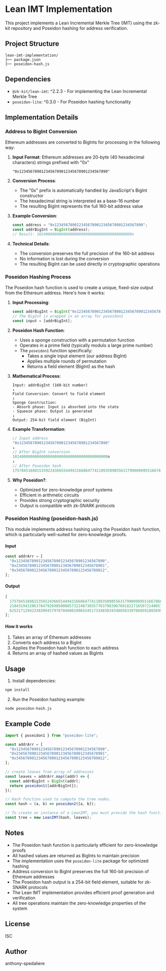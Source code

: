 # Lean IMT Implementation

This project implements a Lean Incremental Merkle Tree (IMT) using the zk-kit repository and Poseidon hashing for address verification.

## Project Structure

```
lean-imt-implementation/
├── package.json
├── poseidon-hash.js
```

## Dependencies

- `@zk-kit/lean-imt`: ^2.2.3 - For implementing the Lean Incremental Merkle Tree
- `poseidon-lite`: ^0.3.0 - For Poseidon hashing functionality

## Implementation Details

### Address to BigInt Conversion

Ethereum addresses are converted to BigInts for processing in the following way:

1. **Input Format**: Ethereum addresses are 20-byte (40 hexadecimal characters) strings prefixed with "0x"

   ```
   "0x1234567890123456789012345678901234567890"
   ```

2. **Conversion Process**:

   - The "0x" prefix is automatically handled by JavaScript's BigInt constructor
   - The hexadecimal string is interpreted as a base-16 number
   - The resulting BigInt represents the full 160-bit address value

3. **Example Conversion**:

   ```javascript
   const address = "0x1234567890123456789012345678901234567890";
   const addrBigInt = BigInt(address);
   // Result: 1024000000000000000000000000000000000000000n
   ```

4. **Technical Details**:
   - The conversion preserves the full precision of the 160-bit address
   - No information is lost during the conversion
   - The resulting BigInt can be used directly in cryptographic operations

### Poseidon Hashing Process

The Poseidon hash function is used to create a unique, fixed-size output from the Ethereum address. Here's how it works:

1. **Input Processing**:

   ```javascript
   const addrBigInt = BigInt("0x1234567890123456789012345678901234567890");
   // The BigInt is wrapped in an array for poseidon1
   const input = [addrBigInt];
   ```

2. **Poseidon Hash Function**:

   - Uses a sponge construction with a permutation function
   - Operates in a prime field (typically modulo a large prime number)
   - The `poseidon1` function specifically:
     - Takes a single input element (our address BigInt)
     - Applies multiple rounds of permutation
     - Returns a field element (BigInt) as the hash

3. **Mathematical Process**:

   ```
   Input: addrBigInt (160-bit number)
   ↓
   Field Conversion: Convert to field element
   ↓
   Sponge Construction:
   - Absorb phase: Input is absorbed into the state
   - Squeeze phase: Output is generated
   ↓
   Output: 254-bit field element (BigInt)
   ```

4. **Example Transformation**:

   ```javascript
   // Input address
   "0x1234567890123456789012345678901234567890"
   ↓
   // After BigInt conversion
   1024000000000000000000000000000000000000000n
   ↓
   // After Poseidon hash
   17578451688153592243665544943166864774110935098556317990090955166786600652876n
   ```

5. **Why Poseidon?**:
   - Optimized for zero-knowledge proof systems
   - Efficient in arithmetic circuits
   - Provides strong cryptographic security
   - Output is compatible with zk-SNARK protocols

### Poseidon Hashing (poseidon-hash.js)

This module implements address hashing using the Poseidon hash function, which is particularly well-suited for zero-knowledge proofs.

#### Input

```javascript
const addrArr = [
  "0x1234567890123456789012345678901234567890",
  "0x2345678901234567890123456789012345678901",
  "0x3456789012345678901234567890123456789012",
];
```

#### Output

```javascript
[
  17578451688153592243665544943166864774110935098556317990090955166786600652876n,
  21043194320637847926985000857322487303577637983967681822716507214805708212882n,
  6253171294233830945797870460019964345173340303434885033978605918856955573454n,
];
```

#### How it works

1. Takes an array of Ethereum addresses
2. Converts each address to a BigInt
3. Applies the Poseidon hash function to each address
4. Returns an array of hashed values as BigInts

## Usage

1. Install dependencies:

```bash
npm install
```

2. Run the Poseidon hashing example:

```bash
node poseidon-hash.js
```

## Example Code

```javascript
import { poseidon1 } from "poseidon-lite";

const addrArr = [
  "0x1234567890123456789012345678901234567890",
  "0x2345678901234567890123456789012345678901",
  "0x3456789012345678901234567890123456789012",
];

// create leaves from array of addresses
const leaves = addrArr.map((addr) => {
  const addrBigInt = BigInt(addr);
  return poseidon1([addrBigInt]);
});

// Hash function used to compute the tree nodes.
const hash = (a, b) => poseidon2([a, b]);

// To create an instance of a LeanIMT, you must provide the hash function.
const tree = new LeanIMT(hash, leaves);
```

## Notes

- The Poseidon hash function is particularly efficient for zero-knowledge proofs
- All hashed values are returned as BigInts to maintain precision
- The implementation uses the `poseidon-lite` package for optimized hashing
- Address conversion to BigInt preserves the full 160-bit precision of Ethereum addresses
- The Poseidon hash output is a 254-bit field element, suitable for zk-SNARK protocols
- The Lean IMT implementation provides efficient proof generation and verification
- All tree operations maintain the zero-knowledge properties of the system

## License

ISC

## Author

anthony-spedaliere
